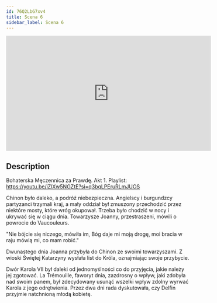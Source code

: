 ```yaml
---
id: 76Q2LbG7xv4
title: Scena 6
sidebar_label: Scena 6
---
```


<iframe
  width="560"
  height="315"
  src="https://www.youtube.com/embed/76Q2LbG7xv4"
  title="YouTube video player"
  frameborder="0"
  allow="accelerometer; autoplay; clipboard-write; encrypted-media; gyroscope; picture-in-picture; web-share"
  referrerpolicy="strict-origin-when-cross-origin"
  allowfullscreen
></iframe>

## Description

Bohaterska Męczennica za Prawdę. Akt 1.
Playlist: https://youtu.be/iZlXw5NGZtE?si=q3bqLPEruRLmJUOS

Chinon było daleko, a podróż niebezpieczna. Angielscy i burgundzcy partyzanci trzymali kraj, a mały oddział był zmuszony przechodzić przez niektóre mosty, które wróg okupował. Trzeba było chodzić w nocy i ukrywać się w ciągu dnia. Towarzysze Joanny, przestraszeni, mówili o powrocie do Vaucouleurs.

"Nie bójcie się niczego, mówiła im, Bóg daje mi moją drogę, moi bracia w raju mówią mi, co mam robić."

Dwunastego dnia Joanna przybyła do Chinon ze swoimi towarzyszami. Z wioski Świętej Katarzyny wysłała list do Króla, oznajmiając swoje przybycie.

Dwór Karola VII był daleki od jednomyślności co do przyjęcia, jakie należy jej zgotować. La Trémouille, faworyt dnia, zazdrosny o wpływ, jaki zdobyła nad swoim panem, był zdecydowany usunąć wszelki wpływ zdolny wyrwać Karola z jego odrętwienia. Przez dwa dni rada dyskutowała, czy Delfin przyjmie natchnioną młodą kobietę.
